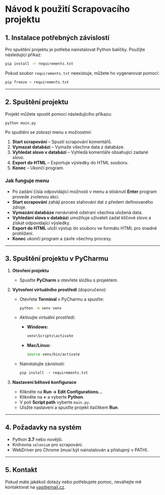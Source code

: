 # Návod k použití Scrapovacího projektu

## 1. Instalace potřebných závislostí

Pro spuštění projektu je potřeba nainstalovat Python balíčky. Použijte následující příkaz:

```bash
pip install -r requirements.txt
```

Pokud soubor `requirements.txt` neexistuje, můžete ho vygenerovat pomocí:

```bash
pip freeze > requirements.txt
```

---

## 2. Spuštění projektu

Projekt můžete spustit pomocí následujícího příkazu:

```bash
python main.py
```

Po spuštění se zobrazí menu s možnostmi:

1. **Start scrapování** – Spustí scrapování komentářů.
2. **Vymazat databázi** – Vymaže všechna data z databáze.
3. **Vyhledat slovo v databázi** – Vyhledá komentáře obsahující zadané slovo.
4. **Export do HTML** – Exportuje výsledky do HTML souboru.
5. **Konec** – Ukončí program.

### Jak funguje menu

- Po zadání čísla odpovídající možnosti v menu a stisknutí **Enter** program provede zvolenou akci.
- **Start scrapování** zahájí proces stahování dat z předem definovaného zdroje.
- **Vymazání databáze** nenávratně odstraní všechna uložená data.
- **Vyhledání slova v databázi** umožňuje uživateli zadat klíčové slovo a získat odpovídající výsledky.
- **Export do HTML** uloží výstup do souboru ve formátu HTML pro snadné prohlížení.
- **Konec** ukončí program a zavře všechny procesy.

---

## 3. Spuštění projektu v PyCharmu

1. **Otevření projektu**
   - Spusťte **PyCharm** a otevřete složku s projektem.

2. **Vytvoření virtuálního prostředí** (doporučeno)
   - Otevřete **Terminal** v PyCharmu a spusťte:
     
     ```bash
     python -m venv venv
     ```
   - Aktivujte virtuální prostředí:
     - **Windows:**
       ```bash
       venv\Scripts\activate
       ```
     - **Mac/Linux:**
       ```bash
       source venv/bin/activate
       ```
   - Nainstalujte závislosti:
     ```bash
     pip install -r requirements.txt
     ```

3. **Nastavení běhové konfigurace**
   - Klikněte na **Run → Edit Configurations...**
   - Klikněte na **+** a vyberte **Python**.
   - V poli **Script path** vyberte `main.py`.
   - Uložte nastavení a spusťte projekt tlačítkem **Run**.

---

## 4. Požadavky na systém

- Python **3.7** nebo novější.
- Knihovna `selenium` pro scrapování.
- WebDriver pro Chrome (musí být nainstalován a přístupný v PATH).

---

## 5. Kontakt

Pokud máte jakékoli dotazy nebo potřebujete pomoc, neváhejte mě kontaktovat na [vas@email.cz](mailto:vas@email.cz).

